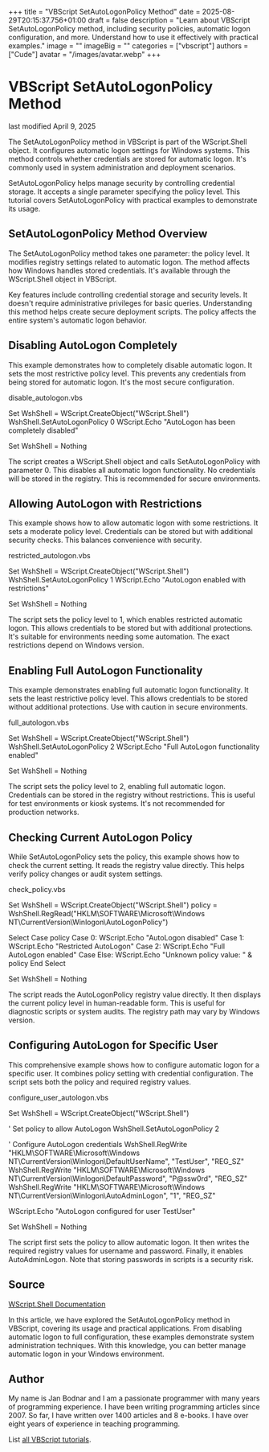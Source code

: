 +++
title = "VBScript SetAutoLogonPolicy Method"
date = 2025-08-29T20:15:37.756+01:00
draft = false
description = "Learn about VBScript SetAutoLogonPolicy method, including security policies, automatic logon configuration, and more. Understand how to use it effectively with practical examples."
image = ""
imageBig = ""
categories = ["vbscript"]
authors = ["Cude"]
avatar = "/images/avatar.webp"
+++

# VBScript SetAutoLogonPolicy Method

last modified April 9, 2025

The SetAutoLogonPolicy method in VBScript is part of the
WScript.Shell object. It configures automatic logon settings for
Windows systems. This method controls whether credentials are stored for
automatic logon. It's commonly used in system administration and deployment
scenarios.

SetAutoLogonPolicy helps manage security by controlling credential
storage. It accepts a single parameter specifying the policy level. This
tutorial covers SetAutoLogonPolicy with practical examples to
demonstrate its usage.

## SetAutoLogonPolicy Method Overview

The SetAutoLogonPolicy method takes one parameter: the policy
level. It modifies registry settings related to automatic logon. The method
affects how Windows handles stored credentials. It's available through the
WScript.Shell object in VBScript.

Key features include controlling credential storage and security levels. It
doesn't require administrative privileges for basic queries. Understanding this
method helps create secure deployment scripts. The policy affects the entire
system's automatic logon behavior.

## Disabling AutoLogon Completely

This example demonstrates how to completely disable automatic logon. It sets the
most restrictive policy level. This prevents any credentials from being stored
for automatic logon. It's the most secure configuration.

disable_autologon.vbs
  

Set WshShell = WScript.CreateObject("WScript.Shell")
WshShell.SetAutoLogonPolicy 0
WScript.Echo "AutoLogon has been completely disabled"

Set WshShell = Nothing

The script creates a WScript.Shell object and calls
SetAutoLogonPolicy with parameter 0. This disables all automatic
logon functionality. No credentials will be stored in the registry. This is
recommended for secure environments.

## Allowing AutoLogon with Restrictions

This example shows how to allow automatic logon with some restrictions. It sets
a moderate policy level. Credentials can be stored but with additional security
checks. This balances convenience with security.

restricted_autologon.vbs
  

Set WshShell = WScript.CreateObject("WScript.Shell")
WshShell.SetAutoLogonPolicy 1
WScript.Echo "AutoLogon enabled with restrictions"

Set WshShell = Nothing

The script sets the policy level to 1, which enables restricted automatic logon.
This allows credentials to be stored but with additional protections. It's
suitable for environments needing some automation. The exact restrictions depend
on Windows version.

## Enabling Full AutoLogon Functionality

This example demonstrates enabling full automatic logon functionality. It sets
the least restrictive policy level. This allows credentials to be stored without
additional protections. Use with caution in secure environments.

full_autologon.vbs
  

Set WshShell = WScript.CreateObject("WScript.Shell")
WshShell.SetAutoLogonPolicy 2
WScript.Echo "Full AutoLogon functionality enabled"

Set WshShell = Nothing

The script sets the policy level to 2, enabling full automatic logon. Credentials
can be stored in the registry without restrictions. This is useful for test
environments or kiosk systems. It's not recommended for production networks.

## Checking Current AutoLogon Policy

While SetAutoLogonPolicy sets the policy, this example shows how to
check the current setting. It reads the registry value directly. This helps
verify policy changes or audit system settings.

check_policy.vbs
  

Set WshShell = WScript.CreateObject("WScript.Shell")
policy = WshShell.RegRead("HKLM\SOFTWARE\Microsoft\Windows NT\CurrentVersion\Winlogon\AutoLogonPolicy")

Select Case policy
    Case 0: WScript.Echo "AutoLogon disabled"
    Case 1: WScript.Echo "Restricted AutoLogon"
    Case 2: WScript.Echo "Full AutoLogon enabled"
    Case Else: WScript.Echo "Unknown policy value: " &amp; policy
End Select

Set WshShell = Nothing

The script reads the AutoLogonPolicy registry value directly. It then displays
the current policy level in human-readable form. This is useful for diagnostic
scripts or system audits. The registry path may vary by Windows version.

## Configuring AutoLogon for Specific User

This comprehensive example shows how to configure automatic logon for a specific
user. It combines policy setting with credential configuration. The script sets
both the policy and required registry values.

configure_user_autologon.vbs
  

Set WshShell = WScript.CreateObject("WScript.Shell")

' Set policy to allow AutoLogon
WshShell.SetAutoLogonPolicy 2

' Configure AutoLogon credentials
WshShell.RegWrite "HKLM\SOFTWARE\Microsoft\Windows NT\CurrentVersion\Winlogon\DefaultUserName", "TestUser", "REG_SZ"
WshShell.RegWrite "HKLM\SOFTWARE\Microsoft\Windows NT\CurrentVersion\Winlogon\DefaultPassword", "P@ssw0rd", "REG_SZ"
WshShell.RegWrite "HKLM\SOFTWARE\Microsoft\Windows NT\CurrentVersion\Winlogon\AutoAdminLogon", "1", "REG_SZ"

WScript.Echo "AutoLogon configured for user TestUser"

Set WshShell = Nothing

The script first sets the policy to allow automatic logon. It then writes the
required registry values for username and password. Finally, it enables
AutoAdminLogon. Note that storing passwords in scripts is a security risk.

## Source

[WScript.Shell Documentation](https://learn.microsoft.com/en-us/previous-versions/windows/internet-explorer/ie-developer/scripting-articles/aew9yb99(v=vs.84))

In this article, we have explored the SetAutoLogonPolicy method in
VBScript, covering its usage and practical applications. From disabling automatic
logon to full configuration, these examples demonstrate system administration
techniques. With this knowledge, you can better manage automatic logon in your
Windows environment.

## Author

My name is Jan Bodnar and I am a passionate programmer with many years of
programming experience. I have been writing programming articles since 2007. So
far, I have written over 1400 articles and 8 e-books. I have over eight years of
experience in teaching programming.

List [all VBScript tutorials](/vbscript/).